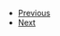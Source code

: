 <ul>
  <li class="navi">
    <a href="./#/./Why%20Care/Disease/index">Previous<a>
  </li>
  <li class="navi">
    <a href="./#/./Conclusion/index">Next<a>
  </li>
</ul>
